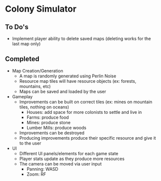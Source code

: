 # Colony Simulator

## To Do's
- Implement player ability to delete saved maps (deleting works for the last map only)

## Completed
- Map Creation/Generation
    - A map is randomly generated using Perlin Noise
    - Resource map tiles will have resource objects (ex: forests, mountains, etc)
    - Maps can be saved and loaded by the user
- Gameplay
    - Improvements can be built on correct tiles (ex: mines on mountain tiles, nothing on oceans)
        - Houses: add space for more colonists to settle and live in
        - Farms: produce food
        - Mines: produce stone
        - Lumber Mills: produce woods
    - Improvements can be destroyed 
    - Producing improvements produce their specific resource and give it to the user
- UI
    - Different UI panels/elements for each game state
    - Player stats update as they produce more resources
    - The camera can be moved via user input
        - Panning: WASD
        - Zoom: RF
